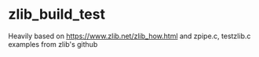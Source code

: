 # zlib_build_test
Heavily based on https://www.zlib.net/zlib_how.html and zpipe.c, testzlib.c examples from zlib's github
